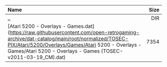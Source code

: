 |Name|Size|
|:---|---:|
|[..](../index.html)|DIR|
|[Atari 5200 - Overlays - Games.dat](https://raw.githubusercontent.com/open-retrogaming-archive/dat-catalog/main/root/normalized/TOSEC-PIX/Atari/5200/Overlays/Games/Atari 5200 - Overlays - Games/Atari 5200 - Overlays - Games (TOSEC-v2011-03-19_CM).dat)|7354|

